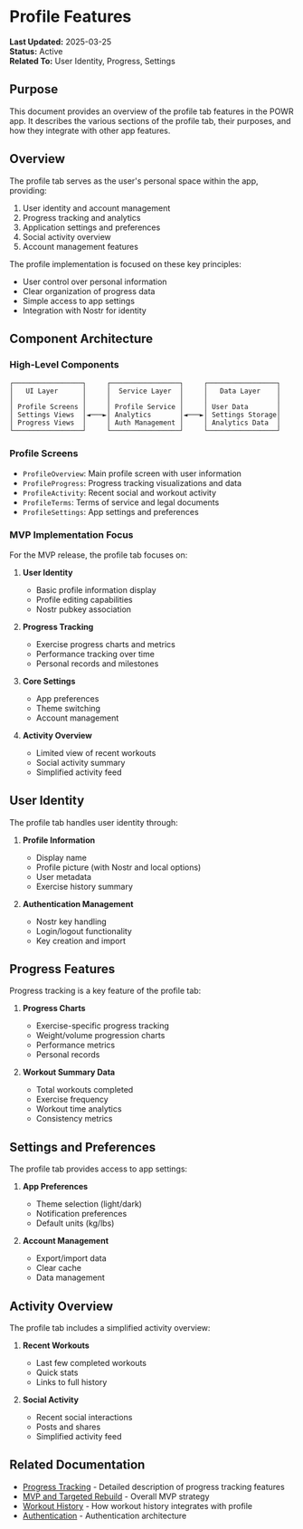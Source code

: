# Profile Features

**Last Updated:** 2025-03-25  
**Status:** Active  
**Related To:** User Identity, Progress, Settings

## Purpose

This document provides an overview of the profile tab features in the POWR app. It describes the various sections of the profile tab, their purposes, and how they integrate with other app features.

## Overview

The profile tab serves as the user's personal space within the app, providing:

1. User identity and account management
2. Progress tracking and analytics
3. Application settings and preferences
4. Social activity overview
5. Account management features

The profile implementation is focused on these key principles:

- User control over personal information
- Clear organization of progress data
- Simple access to app settings
- Integration with Nostr for identity

## Component Architecture

### High-Level Components

```
┌─────────────────┐     ┌─────────────────┐     ┌─────────────────┐
│   UI Layer      │     │  Service Layer  │     │   Data Layer    │
│                 │     │                 │     │                 │
│ Profile Screens │     │ Profile Service │     │ User Data       │
│ Settings Views  │◄───►│ Analytics       │◄───►│ Settings Storage│
│ Progress Views  │     │ Auth Management │     │ Analytics Data  │
└─────────────────┘     └─────────────────┘     └─────────────────┘
```

### Profile Screens

- `ProfileOverview`: Main profile screen with user information
- `ProfileProgress`: Progress tracking visualizations and data
- `ProfileActivity`: Recent social and workout activity
- `ProfileTerms`: Terms of service and legal documents
- `ProfileSettings`: App settings and preferences

### MVP Implementation Focus

For the MVP release, the profile tab focuses on:

1. **User Identity**
   - Basic profile information display
   - Profile editing capabilities
   - Nostr pubkey association

2. **Progress Tracking**
   - Exercise progress charts and metrics
   - Performance tracking over time
   - Personal records and milestones

3. **Core Settings**
   - App preferences
   - Theme switching
   - Account management

4. **Activity Overview**
   - Limited view of recent workouts
   - Social activity summary
   - Simplified activity feed

## User Identity

The profile tab handles user identity through:

1. **Profile Information**
   - Display name
   - Profile picture (with Nostr and local options)
   - User metadata
   - Exercise history summary

2. **Authentication Management**
   - Nostr key handling
   - Login/logout functionality
   - Key creation and import

## Progress Features

Progress tracking is a key feature of the profile tab:

1. **Progress Charts**
   - Exercise-specific progress tracking
   - Weight/volume progression charts
   - Performance metrics
   - Personal records

2. **Workout Summary Data**
   - Total workouts completed
   - Exercise frequency
   - Workout time analytics
   - Consistency metrics

## Settings and Preferences

The profile tab provides access to app settings:

1. **App Preferences**
   - Theme selection (light/dark)
   - Notification preferences
   - Default units (kg/lbs)

2. **Account Management**
   - Export/import data
   - Clear cache
   - Data management

## Activity Overview

The profile tab includes a simplified activity overview:

1. **Recent Workouts**
   - Last few completed workouts
   - Quick stats
   - Links to full history

2. **Social Activity**
   - Recent social interactions
   - Posts and shares
   - Simplified activity feed

## Related Documentation

- [Progress Tracking](./progress_tracking.md) - Detailed description of progress tracking features
- [MVP and Targeted Rebuild](../../project/mvp_and_rebuild.md) - Overall MVP strategy
- [Workout History](../history/index.md) - How workout history integrates with profile
- [Authentication](../../architecture/authentication.md) - Authentication architecture

